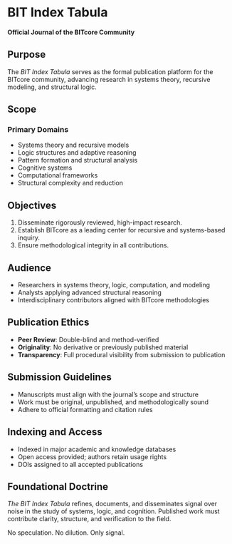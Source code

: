 # BIT Index Tabula

**Official Journal of the BITcore Community**

## Purpose

The *BIT Index Tabula* serves as the formal publication platform for the BITcore community, advancing research in systems theory, recursive modeling, and structural logic.

## Scope

### Primary Domains

- Systems theory and recursive models
- Logic structures and adaptive reasoning
- Pattern formation and structural analysis
- Cognitive systems
- Computational frameworks
- Structural complexity and reduction

## Objectives

1. Disseminate rigorously reviewed, high-impact research.
2. Establish BITcore as a leading center for recursive and systems-based inquiry.
3. Ensure methodological integrity in all contributions.

## Audience

- Researchers in systems theory, logic, computation, and modeling
- Analysts applying advanced structural reasoning
- Interdisciplinary contributors aligned with BITcore methodologies

## Publication Ethics

- **Peer Review**: Double-blind and method-verified
- **Originality**: No derivative or previously published material
- **Transparency**: Full procedural visibility from submission to publication

## Submission Guidelines

- Manuscripts must align with the journal’s scope and structure
- Work must be original, unpublished, and methodologically sound
- Adhere to official formatting and citation rules

## Indexing and Access

- Indexed in major academic and knowledge databases
- Open access provided; authors retain usage rights
- DOIs assigned to all accepted publications

## Foundational Doctrine

*The BIT Index Tabula* refines, documents, and disseminates signal over noise in the study of systems, logic, and cognition. Published work must contribute clarity, structure, and verification to the field.

No speculation. No dilution. Only signal.
